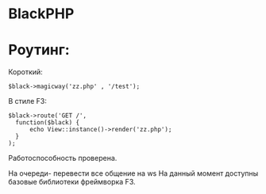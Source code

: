 # BlackPHP

# Роутинг:

Короткий:
  ```
  $black->magicway('zz.php' , '/test');
  ```

В стиле F3:
  ```
  $black->route('GET /',
	function($black) {
		echo View::instance()->render('zz.php');
	}
);
  ```
Работоспособность проверена.

На очереди- перевести все общение на ws
На данный момент доступны базовые библиотеки фреймворка F3.
